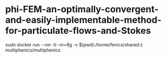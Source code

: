 # phi-FEM-an-optimally-convergent-and-easily-implementable-method-for-particulate-flows-and-Stokes


sudo docker run --rm -ti -m=8g -v $(pwd):/home/fenics/shared:z multiphenics/multiphenics
